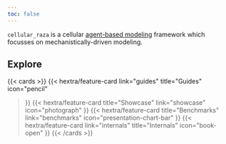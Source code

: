```yaml
---
toc: false
---
```


`cellular_raza` is a cellular
[agent-based modeling](https://en.wikipedia.org/wiki/Agent-based_model) framework which focusses on mechanistically-driven modeling.

## Explore

{{< cards >}}
  {{< hextra/feature-card
    link="guides"
    title="Guides"
    icon="pencil"
  >}}
  {{< hextra/feature-card
    title="Showcase"
    link="showcase"
    icon="photograph"
  >}}
  {{< hextra/feature-card
    title="Benchmarks"
    link="benchmarks"
    icon="presentation-chart-bar"
  >}}
  {{< hextra/feature-card
    link="internals"
    title="Internals"
    icon="book-open"
  >}}
{{< /cards >}}
